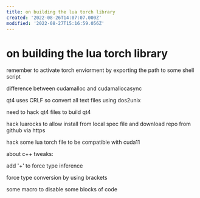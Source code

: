 ```yaml
---
title: on building the lua torch library
created: '2022-08-26T14:07:07.000Z'
modified: '2022-08-27T15:16:59.056Z'
---
```


# on building the lua torch library

remember to activate torch enviorment by exporting the path to some shell script

difference between cudamalloc and cudamallocasync

qt4 uses CRLF so convert all text files using dos2unix

need to hack qt4 files to build qt4

hack luarocks to allow install from local spec file and download repo from github via https

hack some lua torch file to be compatible with cuda11

about c++ tweaks:

add '+' to force type inference

force type conversion by using brackets

some macro to disable some blocks of code

